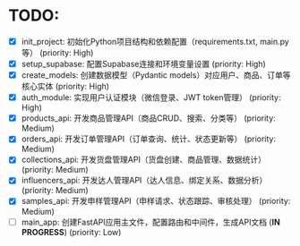 # TODO:

- [x] init_project: 初始化Python项目结构和依赖配置（requirements.txt, main.py等） (priority: High)
- [x] setup_supabase: 配置Supabase连接和环境变量设置 (priority: High)
- [x] create_models: 创建数据模型（Pydantic models）对应用户、商品、订单等核心实体 (priority: High)
- [x] auth_module: 实现用户认证模块（微信登录、JWT token管理） (priority: High)
- [x] products_api: 开发商品管理API（商品CRUD、搜索、分类等） (priority: Medium)
- [x] orders_api: 开发订单管理API（订单查询、统计、状态更新等） (priority: Medium)
- [x] collections_api: 开发货盘管理API（货盘创建、商品管理、数据统计） (priority: Medium)
- [x] influencers_api: 开发达人管理API（达人信息、绑定关系、数据分析） (priority: Medium)
- [x] samples_api: 开发申样管理API（申样请求、状态跟踪、审核处理） (priority: Medium)
- [ ] main_app: 创建FastAPI应用主文件，配置路由和中间件，生成API文档 (**IN PROGRESS**) (priority: Low)
